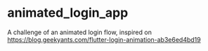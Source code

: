 # animated_login_app

A challenge of an animated login flow, inspired on https://blog.geekyants.com/flutter-login-animation-ab3e6ed4bd19